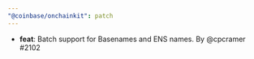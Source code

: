 ```yaml
---
"@coinbase/onchainkit": patch
---
```


- **feat**: Batch support for Basenames and ENS names. By @cpcramer #2102
